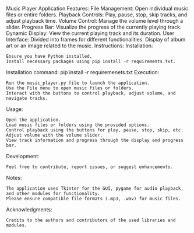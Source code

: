Music Player Application
Features:
File Management:
    Open individual music files or entire folders.
Playback Controls:
    Play, pause, stop, skip tracks, and adjust playback time.
Volume Control:
    Manage the volume level through a slider.
Progress Bar:
    Visualize the progress of the currently playing track.
Dynamic Display:
    View the current playing track and its duration.
User Interface:
    Divided into frames for different functionalities.
    Display of album art or an image related to the music.
Instructions:
Installation:

    Ensure you have Python installed.
    Install necessary packages using pip install -r requirements.txt.
Installation command:
	pip install -r requiremenets.txt
Execution:

    Run the music_player.py file to launch the application.
    Use the File menu to open music files or folders.
    Interact with the buttons to control playback, adjust volume, and navigate tracks.
Usage:

    Open the application.
    Load music files or folders using the provided options.
    Control playback using the buttons for play, pause, stop, skip, etc.
    Adjust volume with the volume slider.
    View track information and progress through the display and progress bar.
Development:

    Feel free to contribute, report issues, or suggest enhancements.
Notes:

    The application uses Tkinter for the GUI, pygame for audio playback, and other modules for functionality.
    Please ensure compatible file formats (.mp3, .wav) for music files.
Acknowledgments:

    Credits to the authors and contributors of the used libraries and modules.
